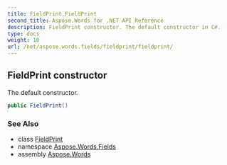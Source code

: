 ```yaml
---
title: FieldPrint.FieldPrint
second_title: Aspose.Words for .NET API Reference
description: FieldPrint constructor. The default constructor in C#.
type: docs
weight: 10
url: /net/aspose.words.fields/fieldprint/fieldprint/
---
```

## FieldPrint constructor

The default constructor.

```csharp
public FieldPrint()
```

### See Also

* class [FieldPrint](../)
* namespace [Aspose.Words.Fields](../../fieldprint/)
* assembly [Aspose.Words](../../../)
